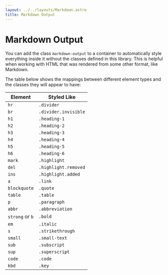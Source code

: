 ```yaml
---
layout: ../../layouts/Markdown.astro
title: Markdown Output
---
```


# Markdown Output

You can add the class `markdown-output` to a container to automatically style everything inside it without the classes defined in this library. This is helpful when working with HTML that was rendered from some other format, like Markdown.

The table below shows the mappings between different element types and the classes they will appear to have:

| Element         | Styled Like          |
| --------------- | -------------------- |
| `hr`            | `.divider`           |
| `br`            | `.divider.invisible` |
| `h1`            | `.heading-1`         |
| `h2`            | `.heading-2`         |
| `h3`            | `.heading-3`         |
| `h4`            | `.heading-4`         |
| `h5`            | `.heading-5`         |
| `h6`            | `.heading-6`         |
| `mark`          | `.highlight`         |
| `del`           | `.highlight.removed` |
| `ins`           | `.highlight.added`   |
| `a`             | `.link`              |
| `blockquote`    | `.quote`             |
| `table`         | `.table`             |
| `p`             | `.paragraph`         |
| `abbr`          | `.abbreviation`      |
| `strong` or `b` | `.bold`              |
| `em`            | `.italic`            |
| `s`             | `.strikethrough`     |
| `small`         | `.small-text`        |
| `sub`           | `.subscript`         |
| `sup`           | `.superscript`       |
| `code`          | `.code`              |
| `kbd`           | `.key`               |
